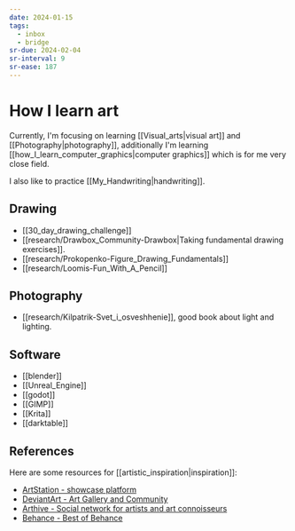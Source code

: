 ```yaml
---
date: 2024-01-15
tags:
  - inbox
  - bridge
sr-due: 2024-02-04
sr-interval: 9
sr-ease: 187
---
```


# How I learn art

Currently, I'm focusing on learning [[Visual_arts|visual art]] and
[[Photography|photography]], additionally I'm learning
[[how_I_learn_computer_graphics|computer graphics]] which is for me very close
field.

I also like to practice [[My_Handwriting|handwriting]].

## Drawing

- [[30_day_drawing_challenge]]
- [[research/Drawbox_Community-Drawbox|Taking fundamental drawing exercises]].
- [[research/Prokopenko-Figure_Drawing_Fundamentals]]
- [[research/Loomis-Fun_With_A_Pencil]]

## Photography

- [[research/Kilpatrik-Svet_i_osveshhenie]], good book about light and lighting.

## Software

- [[blender]]
- [[Unreal_Engine]]
- [[godot]]
- [[GIMP]]
- [[Krita]]
- [[darktable]]

## References

Here are some resources for [[artistic_inspiration|inspiration]]:

- [ArtStation - showcase platform](https://www.artstation.com/)
- [DeviantArt - Art Gallery and Community](https://www.deviantart.com/)
- [Arthive - Social network for artists and art connoisseurs](https://arthive.com/)
- [Behance - Best of Behance](https://www.behance.net/)
